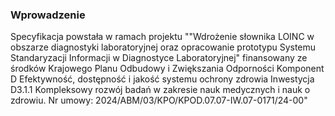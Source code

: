 ### Wprowadzenie

Specyfikacja powstała w ramach projektu ""Wdrożenie słownika LOINC w obszarze diagnostyki laboratoryjnej oraz opracowanie prototypu Systemu Standaryzacji Informacji w Diagnostyce Laboratoryjnej" finansowany ze środków Krajowego Planu Odbudowy i Zwiększania Odporności Komponent D Efektywność, dostępność i jakość systemu ochrony zdrowia Inwestycja D3.1.1 Kompleksowy rozwój badań w zakresie nauk medycznych i nauk o zdrowiu. Nr umowy: 2024/ABM/03/KPO/KPOD.07.07-IW.07-0171/24-00"